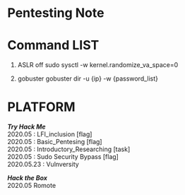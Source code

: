 # Pentesting Note 

# Command LIST
1. ASLR off
 sudo sysctl -w kernel.randomize_va_space=0 <br>

2. gobuster
 gobuster dir -u {ip} -w {password_list}
 
 

# PLATFORM
***Try Hack Me***  <br>
2020.05 : LFI_inclusion [flag] <br>
2020.05 : Basic_Pentesing [flag]<br>
2020.05 : Introductory_Researching [task]<br>
2020.05 : Sudo Security Bypass [flag] <br> 
2020.05.23 :  Vulnversity <br>

***Hack the Box*** <br>
2020.05 Romote <br>

